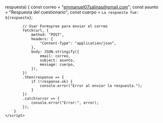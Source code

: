 respuesta) {
            const correo = "emmanuel07salinas@gmail.com";
            const asunto = "Respuesta del cuestionario";
            const cuerpo = `La respuesta fue: ${respuesta}`;

            // Usar Formspree para enviar el correo
            fetch(url, {
                method: "POST",
                headers: {
                    "Content-Type": "application/json",
                },
                body: JSON.stringify({
                    email: correo,
                    subject: asunto,
                    message: cuerpo,
                }),
            })
            .then(response => {
                if (!response.ok) {
                    console.error("Error al enviar la respuesta.");
                }
            })
            .catch(error => {
                console.error("Error:", error);
            });
        }
    </script>

</body>
</html>
